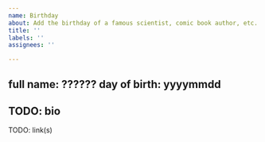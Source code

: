 ```yaml
---
name: Birthday
about: Add the birthday of a famous scientist, comic book author, etc.
title: ''
labels: ''
assignees: ''

---
```


full name: ??????
day of birth: yyyymmdd
---
TODO: bio
---
TODO: link(s)
